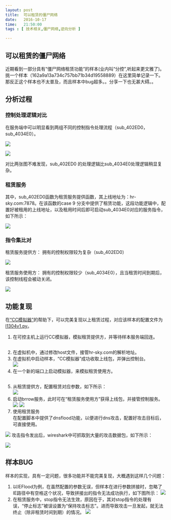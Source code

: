 ```yaml
--- 
layout: post
title:  可以租赁的僵尸网络
date:   2016-10-17
time:   21:50:00
tags : [ 技术相关,僵尸网络,逆向分析 ]

---
```


## 可以租赁的僵尸网络近期看到一部分具有“僵尸网络租赁功能”的样本(业内叫“分控”,听起来更文雅了)。  挑一个样本（162a9a13a734c757bb71b34d19558889）在这里简单记录一下。
那反正这个样本也不太普及，而且样本中bug超多。。分享一下也无甚大碍。。## 分析过程### 控制处理逻辑对比在服务端中可以明显看到两组不同的控制指令处理流程（sub_402ED0，sub_4034E0）。![](http://rootkiter.com/images/2016_10_17_21_15/1.png)
![](http://rootkiter.com/images/2016_10_17_21_15/2.png)对比两张图不难发现，sub_402ED0 的处理逻辑比sub_4034E0处理逻辑稍显复杂。### 租赁服务其中，sub_402ED0函数为租赁服务提供函数，其上线地址为：hr-sky.com:7878。在该函数的case 9 分支中提供了租赁功能，这段功能逻辑中，配置好被租用的上线地址，以及租用时间后即可启动sub_4034E0对应的服务指令，如下所示：![](http://rootkiter.com/images/2016_10_17_21_15/3.png)### 指令集比对租赁服务提供方：拥有的控制权限较为复杂（sub_402ED0）![](http://rootkiter.com/images/2016_10_17_21_15/4.png)租赁服务使用方：拥有的控制权限较少（sub_4034E0），且当租赁时间到期后，该控制线程会被动关闭。![](http://rootkiter.com/images/2016_10_17_21_15/5.png)## 功能复现在[“CC模拟器”](https://github.com/rootkiter/cc_simulator)的帮助下，可以完美复现以上租赁过程，对应该样本的配置文件为[l1304v1.py](http://rootkiter.com/files/l1304.py)。
1. 在可控主机上运行CC模拟器，模拟租赁提供方，并等待样本服务端回连。  
```$ python simulator.py l1304v1 7878
```    2. 在虚拟机中，通过修改host文件，接管hr-sky.com的解析地址。  3. 在虚拟机中启动样本，“CC模拟器”成功收取上线包，并弹出控制台。  ![](http://rootkiter.com/images/2016_10_17_21_15/6.png)4. 在一个新的端口上启动模拟器，来模拟租赁使用方。
```$ python simulator.py l1304v1 909
```  5. 从租赁提供方，配置租赁对应参数，如下所示：  ![](http://rootkiter.com/images/2016_10_17_21_15/7.png)6. 启动brrow服务，此时可在“租赁服务使用方”获得上线包，并接管控制服务。  ![](http://rootkiter.com/images/2016_10_17_21_15/8.png)![](http://rootkiter.com/images/2016_10_17_21_15/9.png)7. 使用租赁服务  在配置脚本中提供了dnsflood功能，以便进行dns攻击，配置好攻击目标后，可直接使用。![](http://rootkiter.com/images/2016_10_17_21_15/10.png)攻击指令发出后，wireshark中可抓取到大量的攻击数据包，如下所示：
![](http://rootkiter.com/images/2016_10_17_21_15/11.png)## 样本BUG样本的实现，具有一定问题，很多功能并不能完美复现，大概遇到这样几个问题：  
1. 以IEFlood为例，在虽然配置的参数无误，但样本在进行参数拼接时，忽略了IE路径中有空格这个状况，导致拼接出的指令无法成功执行，如下图所示：![](http://rootkiter.com/images/2016_10_17_21_15/12.png)2. 在租赁服务中，stop指令无法生效，原因在于，其对stop指令的处理有误，“停止标志”被误设置为“保持攻击标志”。进而导致攻击一旦发起，就无法终止（除非租赁时间到期）的情况。![](http://rootkiter.com/images/2016_10_17_21_15/13.png)
